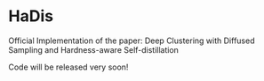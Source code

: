 # HaDis

Official Implementation of the paper: Deep Clustering with Diffused Sampling and Hardness-aware Self-distillation 

Code will be released very soon!
